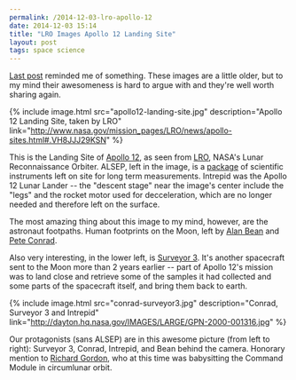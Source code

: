 ```yaml
---
permalink: /2014-12-03-lro-apollo-12
date: 2014-12-03 15:14
title: "LRO Images Apollo 12 Landing Site"
layout: post
tags: space science
---
```


[Last post][] reminded me of something. These images are a little older, but to my mind their awesomeness is hard to argue with and they're well worth sharing again.

<!-- break -->

{% include image.html src="apollo12-landing-site.jpg" description="Apollo 12 Landing Site, taken by LRO" link="http://www.nasa.gov/mission_pages/LRO/news/apollo-sites.html#.VH8JJJ29KSN" %}

This is the Landing Site of [Apollo 12][], as seen from [LRO][], NASA's Lunar Reconnaissance Orbiter. ALSEP, left in the image, is a [package][] of scientific instruments left on site for long term measurements. Intrepid was the Apollo 12 Lunar Lander -- the "descent stage" near the image's center include the "legs" and the rocket motor used for decceleration, which are no longer needed and therefore left on the surface.

The most amazing thing about this image to my mind, however, are the astronaut footpaths. Human footprints on the Moon, left by [Alan Bean][] and [Pete Conrad][].

Also very interesting, in the lower left, is [Surveyor 3][]. It's another spacecraft sent to the Moon more than 2 years earlier -- part of Apollo 12's mission was to land close and retrieve some of the samples it had collected and some parts of the spacecraft itself, and bring them back to earth.

{% include image.html src="conrad-surveyor3.jpg" description="Conrad, Surveyor 3 and Intrepid" link="http://dayton.hq.nasa.gov/IMAGES/LARGE/GPN-2000-001316.jpg" %}

Our protagonists (sans ALSEP) are in this awesome picture (from left to right): Surveyor 3, Conrad, Intrepid, and Bean behind the camera. Honorary mention to [Richard Gordon][], who at this time was babysitting the Command Module in circumlunar orbit.


[Last post]: http://acid.pink/2014-12-03-mro-mars-3/
[Apollo 12]: http://en.wikipedia.org/wiki/Apollo_12
[LRO]: http://en.wikipedia.org/wiki/Lunar_Reconnaissance_Orbiter
[package]: http://en.wikipedia.org/wiki/Apollo_Lunar_Surface_Experiments_Package
[Alan Bean]: http://en.wikipedia.org/wiki/Alan_Bean
[Pete Conrad]: http://en.wikipedia.org/wiki/Pete_Conrad
[Surveyor 3]: http://en.wikipedia.org/wiki/Surveyor_3
[Richard Gordon]: http://en.wikipedia.org/wiki/Richard_F._Gordon,_Jr.


